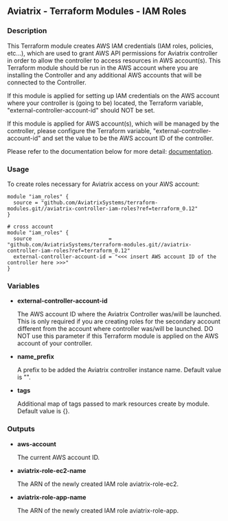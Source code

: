 ## Aviatrix - Terraform Modules - IAM Roles

### Description
This Terraform module creates AWS IAM credentials (IAM roles, policies, etc...), which are used to grant AWS API
permissions for Aviatrix controller in order to allow the controller to access resources in AWS account(s). This
Terraform module should be run in the AWS account where you are installing the Controller and any additional AWS 
accounts that will be connected to the Controller.

If this module is applied for setting up IAM credentials on the AWS account where your controller is (going to be)
located, the Terraform variable, "external-controller-account-id" should NOT be set.

If this module is applied for AWS account(s), which will be managed by the controller, please configure the Terraform
variable, "external-controller-account-id" and set the value to be the AWS account ID of the controller.

Please refer to the documentation below for more detail:
[documentation](https://docs.aviatrix.com/HowTos/HowTo_IAM_role.html).

### Usage

To create roles necessary for Aviatrix access on your AWS account:
```
module "iam_roles" {
  source = "github.com/AviatrixSystems/terraform-modules.git//aviatrix-controller-iam-roles?ref=terraform_0.12"
}

# cross account 
module "iam_roles" {
  source                         = "github.com/AviatrixSystems/terraform-modules.git//aviatrix-controller-iam-roles?ref=terraform_0.12"
  external-controller-account-id = "<<< insert AWS account ID of the controller here >>>"
}
```

### Variables
  
- **external-controller-account-id** <Optional>

  The AWS account ID where the Aviatrix Controller was/will be launched. This is only required if you are creating roles
  for the secondary account different from the account where controller was/will be launched. DO NOT use this parameter
  if this Terraform module is applied on the AWS account of your controller.

- **name_prefix**

  A prefix to be added the Aviatrix controller instance name. Default value is "".

- **tags** 

  Additional map of tags passed to mark resources create by module. Default value is {}.

### Outputs

- **aws-account**

  The current AWS account ID.
  
- **aviatrix-role-ec2-name**

  The ARN of the newly created IAM role aviatrix-role-ec2.
  
- **aviatrix-role-app-name**

  The ARN of the newly created IAM role aviatrix-role-app.

